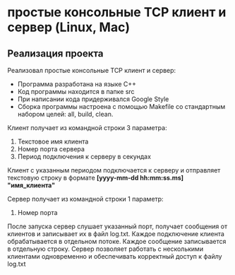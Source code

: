 # простые консольные TCP клиент и сервер (Linux, Mac)

## Реализация проекта

Реализовал простые консольные TCP клиент и сервер:
- Программа разработана на языке C++
- Код программы находится в папке src
- При написании кода придерживался Google Style
- Сборка программы настроена с помощью Makefile со стандартным набором целей: all, build, clean.

Клиент получает из командной строки 3 параметра:
1) Текстовое имя клиента
2) Номер порта сервера
3) Период подключения к серверу в секундах

Клиент с указанным периодом подключается к серверу и отправляет текстовую строку в формате
**[yyyy-mm-dd hh:mm:ss.ms] "имя_клиента"**

Сервер получает из командной строки 1 параметр:
1) Номер порта

После запуска сервер слушает указанный порт, получает сообщения от клиентов и записывает их в файл log.txt. Каждое подключение клиента обрабатывается в отдельном потоке. Каждое сообщение записывается в отдельную строку. Сервер позволяет работать с несколькими клиентами одновременно и обеспечивать корректный доступ к файлу log.txt

